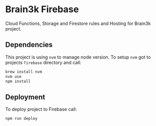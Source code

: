 # Brain3k Firebase

Cloud Functions, Storage and Firestore rules and Hosting for Brain3k project.

## Dependencies

This project is using `nvm` to manage node version. To setup `nvm` got to projects `firebase` directory and call:

```bash
brew install nvm
nvm use
npm install
```

## Deployment

To deploy project to Firebase call:

```bash
npm run deploy
```
